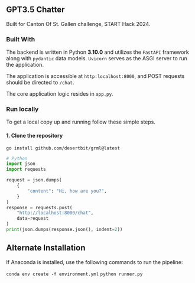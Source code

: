## GPT3.5 Chatter

Built for Canton Of St. Gallen challenge, START Hack 2024.

### Built With

The backend is written in Python **3.10.0** and utilizes the `FastAPI` framework along with `pydantic` data
models. `Uvicorn` serves as
the ASGI server to run the application.

The application is accessible at `http:localhost:8000`, and POST requests should be directed
to `/chat`.

The core application logic resides in `app.py`.

### Run locally

To get a local copy up and running follow these simple steps.

#### 1. Clone the repository
```shell
go install github.com/desertbit/grml@latest
```

```python
# Python
import json
import requests

request = json.dumps(
    {
        "content": "Hi, how are you?",
    }
)
response = requests.post(
    "http://localhost:8000/chat",
    data=request
)
print(json.dumps(response.json(), indent=2))
```

## Alternate Installation
If Anaconda is installed, use the following commands to run the pipeline:

`conda env create -f environment.yml`
`python runner.py`